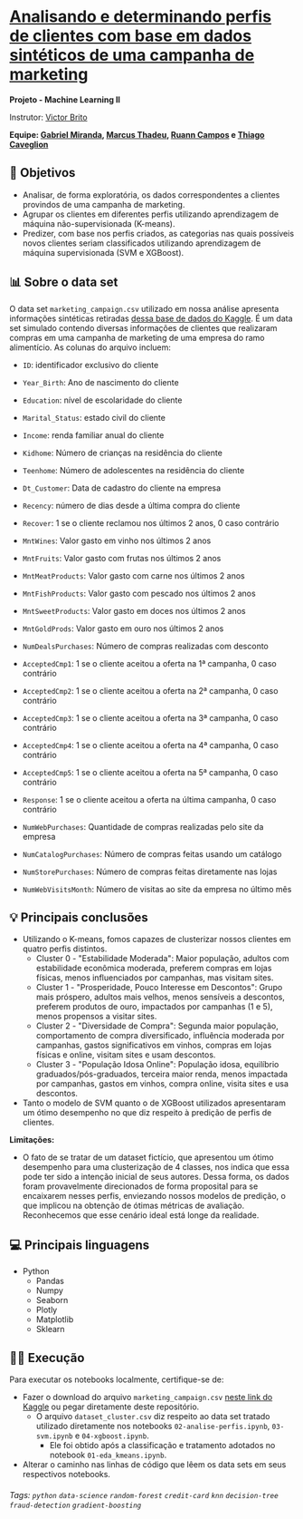 # [Analisando e determinando perfis de clientes com base em dados sintéticos de uma campanha de marketing](https://github.com/grmirand4/sc2023-perfil-clientes-machine-learning)

**Projeto - Machine Learning II**

Instrutor: [Victor Brito](https://www.linkedin.com/in/victorcbrito/)

**Equipe: [Gabriel Miranda](https://www.linkedin.com/in/grmiranda/), [Marcus Thadeu](https://www.linkedin.com/in/marcus-thadeu/), [Ruann Campos](https://www.linkedin.com/in/ruann-campos/) e [Thiago Caveglion](https://www.linkedin.com/in/thiago-caveglion/)**

## 🎯 Objetivos
* Analisar, de forma exploratória, os dados correspondentes a clientes provindos de uma campanha de marketing.
* Agrupar os clientes em diferentes perfis utilizando aprendizagem de máquina não-supervisionada (K-means).
* Predizer, com base nos perfis criados, as categorias nas quais possíveis novos clientes seriam classificados utilizando aprendizagem de máquina supervisionada (SVM e XGBoost).

## 📊 Sobre o data set
O data set `marketing_campaign.csv` utilizado em nossa análise apresenta informações sintéticas retiradas [dessa base de dados do Kaggle](https://www.kaggle.com/datasets/imakash3011/customer-personality-analysis). É um data set simulado contendo diversas informações de clientes que realizaram compras em uma campanha de marketing de uma empresa do ramo alimentício. As colunas do arquivo incluem:
* `ID`: identificador exclusivo do cliente
* `Year_Birth`: Ano de nascimento do cliente
* `Education`: nível de escolaridade do cliente
* `Marital_Status`: estado civil do cliente
* `Income`: renda familiar anual do cliente
* `Kidhome`: Número de crianças na residência do cliente
* `Teenhome`: Número de adolescentes na residência do cliente
* `Dt_Customer`: Data de cadastro do cliente na empresa
* `Recency`: número de dias desde a última compra do cliente
* `Recover`: 1 se o cliente reclamou nos últimos 2 anos, 0 caso contrário

* `MntWines`: Valor gasto em vinho nos últimos 2 anos
* `MntFruits`: Valor gasto com frutas nos últimos 2 anos
* `MntMeatProducts`: Valor gasto com carne nos últimos 2 anos
* `MntFishProducts`: Valor gasto com pescado nos últimos 2 anos
* `MntSweetProducts`: Valor gasto em doces nos últimos 2 anos
* `MntGoldProds`: Valor gasto em ouro nos últimos 2 anos

* `NumDealsPurchases`: Número de compras realizadas com desconto
* `AcceptedCmp1`: 1 se o cliente aceitou a oferta na 1ª campanha, 0 caso contrário
* `AcceptedCmp2`: 1 se o cliente aceitou a oferta na 2ª campanha, 0 caso contrário
* `AcceptedCmp3`: 1 se o cliente aceitou a oferta na 3ª campanha, 0 caso contrário
* `AcceptedCmp4`: 1 se o cliente aceitou a oferta na 4ª campanha, 0 caso contrário
* `AcceptedCmp5`: 1 se o cliente aceitou a oferta na 5ª campanha, 0 caso contrário
* `Response`: 1 se o cliente aceitou a oferta na última campanha, 0 caso contrário

* `NumWebPurchases`: Quantidade de compras realizadas pelo site da empresa
* `NumCatalogPurchases`: Número de compras feitas usando um catálogo
* `NumStorePurchases`: Número de compras feitas diretamente nas lojas
* `NumWebVisitsMonth`: Número de visitas ao site da empresa no último mês

## 💡 Principais conclusões
* Utilizando o K-means, fomos capazes de clusterizar nossos clientes em quatro perfis distintos.
  * Cluster 0 - "Estabilidade Moderada": Maior população, adultos com estabilidade econômica moderada, preferem compras em lojas físicas, menos influenciados por campanhas, mas visitam sites.
  * Cluster 1 - "Prosperidade, Pouco Interesse em Descontos": Grupo mais próspero, adultos mais velhos, menos sensíveis a descontos, preferem produtos de ouro, impactados por campanhas (1 e 5), menos propensos a visitar sites.
  * Cluster 2 - "Diversidade de Compra": Segunda maior população, comportamento de compra diversificado, influência moderada por campanhas, gastos significativos em vinhos, compras em lojas físicas e online, visitam sites e usam descontos.
  * Cluster 3 - "População Idosa Online": População idosa, equilíbrio graduados/pós-graduados, terceira maior renda, menos impactada por campanhas, gastos em vinhos, compra online, visita sites e usa descontos.
* Tanto o modelo de SVM quanto o de XGBoost utilizados apresentaram um ótimo desempenho no que diz respeito à predição de perfis de clientes.

**Limitações:**
* O fato de se tratar de um dataset fictício, que apresentou um ótimo desempenho para uma clusterização de 4 classes, nos indica que essa pode ter sido a intenção inicial de seus autores. Dessa forma, os dados foram provavelmente direcionados de forma proposital para se encaixarem nesses perfis, enviezando nossos modelos de predição, o que implicou na obtenção de ótimas métricas de avaliação. Reconhecemos que esse cenário ideal está longe da realidade.

## 💻 Principais linguagens
- Python
  - Pandas
  - Numpy
  - Seaborn
  - Plotly
  - Matplotlib
  - Sklearn

## 👨‍💻 Execução
Para executar os notebooks localmente, certifique-se de:

* Fazer o download do arquivo `marketing_campaign.csv` [neste link do Kaggle](https://www.kaggle.com/datasets/imakash3011/customer-personality-analysis) ou pegar diretamente deste repositório.
  * O arquivo `dataset_cluster.csv` diz respeito ao data set tratado utilizado diretamente nos notebooks `02-analise-perfis.ipynb`, `03-svm.ipynb` e `04-xgboost.ipynb`.
    * Ele foi obtido após a classificação e tratamento adotados no notebook `01-eda_kmeans.ipynb`.
* Alterar o caminho nas linhas de código que lêem os data sets em seus respectivos notebooks.

###### Tags: `python` `data-science` `random-forest` `credit-card` `knn` `decision-tree` `fraud-detection` `gradient-boosting`
